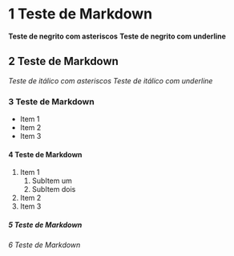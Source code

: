 # 1 Teste de Markdown 

**Teste de negrito com asteriscos**
__Teste de negrito com underline__


## 2 Teste de Markdown 

*Teste de itálico com asteriscos*
_Teste de itálico com underline_
### 3 Teste de Markdown 

* Item 1
* Item 2
* Item 3
#### 4 Teste de Markdown 

1. Item 1
   1. SubItem um
   1. SubItem dois
2. Item 2
3. Item 3
##### 5 Teste de Markdown 
###### 6 Teste de Markdown 
